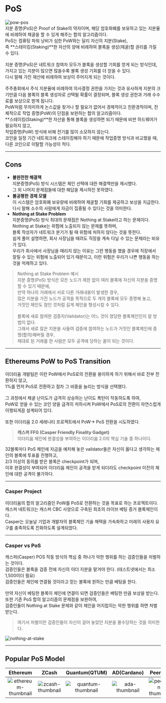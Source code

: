 # PoS
![pow-pos]()  
지분 증명(PoS)은 Proof of Stake의 약자이며, 해당 암호화폐를 보유하고 있는 지분율에 비례하여 채굴을 할 수 있게 해주는 합의 알고리즘이다.  
PoS는 컴퓨팅 파워 낭비가 심한 PoW와는 달리 자신의 지분(Stake),  
즉 **스테이킹(Staking)**한 자산의 양에 비례하여 블록을 생성(채굴)할 권리를 가질 수 있다.  
<br>
지분 증명(PoS)은 네트워크 참여자 모두가 블록을 생성할 기회를 얻게 되는 방식인데,  
가지고 있는 지분이 많으면 많을수록 블록 생성 기회를 더 얻을 수 있다.  
다시 말해 가진 재산에 비례하여 보상이 주어지게 되는 것이다.  
<br>
주주총회에서 주식 지분율에 비례하여 의사결정 권한을 가지는 것과 유사하게 지분의 크기만큼 다음 블록의 블록 생성자로 선택될 확률이 결정되며, 블록 생성 권한과 거래 수수료를 보상으로 받게 됩니다.
<br>
PoW처럼 무의미하게 논스값을 찾거나 할 필요가 없어서 경제적이고 친환경적이며, 전체적으로 작업 증명(PoW)의 단점을 보완하는 합의 알고리즘이다.  
**스테이킹(Staking)**한 자산을 통해 블록을 생성하면 되기 때문에 비싼 하드웨어가 필요하지 않고,  
작업증명(PoW) 방식에 비해 전기를 많이 소모하지 않는다.  
코인을 일정 기간 네트워크에 스테이킹해야 하기 때문에 작업증명 방식과 비교했을 때, 다른 코인으로 이탈할 가능성이 적다.  

---

## Cons
- **불완전한 해결책**  
지분증명(PoS) 방식 시스템은 체인 선택에 대한 해결책만을 제시했다.  
그 외 나머지 문제점들에 대한 해답을 제시하진 못하였다.  
- **불공평한 경제 모델**  
이 시스템은 암호화폐 보유량에 비례하여 채굴할 기회를 제공하고 보상을 지급한다.  
다시 말해 소수의 사람에게 자금이 집중될 수 있다는 것을 의미한다.  
- **Nothing at Stake Problem**  
지분증명(PoS) 방식 최대의 문제점은 Nothing at Stake라고 하는 문제이다.  
Nothing at Stake는 위험에 노출되지 않는 문제를 뜻하며,  
블록 작성자가 네트워크 분기가 될 때 위험에 처하지 않다는 것을 뜻한다.  
쉽게 풀어 설명하면, 회사 사장님을 때려도 직장을 계속 다닐 수 있는 문제라는 비유가 있다.  
우리가 회사에서 사장님을 때리지 않는 이유는 그런 행동을 했을 경우에 직장에서 잘릴 수 있는 위험에 노출되어 있기 때문이고, 이런 위험은 우리가 나쁜 행동을 하는 것을 억제하고 있다.  

> Nothing at Stake Problem 예시  
> 지분 증명(PoS) 방식은 모든 노드가 제한 없이 여러 블록에 자신의 지분을 증명할 수 있기 때문에,  
> 만약 하나의 거래에서 서로 다른 거래내용이 발생한 경우,  
> 많은 지분을 가진 노드가 공격을 목적으로 두 개의 블록에 모두 증명해 놓고,  
> 거짓인 체인도 참인 것처럼 길게 체인을 형성시킬 수 있다.  
> <br>
> 블록에 새로 참여한 검증자(Validator)는 어느 것이 정당한 블록체인인지 알 방법이 없다.  
> 그래서 새로 많은 지분을 사들여 검증에 참여하는 노드가 거짓인 블록체인에 증명(합의)해버릴 경우,  
> 제대로 된 거래를 한 사람은 모두 공격에 당하는 꼴이 되는 것이다.  

---

## Ethereums PoW to PoS Transition
이더리움 개발팀은 이런 PoW에서 PoS로의 전환을 용이하게 하기 위해서 바로 전부 전환하지 않고,  
1%를 먼저 PoS로 전환하고 점차 그 비중을 늘리는 방식을 선택했다.  
<br>
그 과정에서 채굴 난이도가 급격히 상승하는 난이도 폭탄이 작동하도록 하여,  
PoW로 얻을 수 있는 코인 양을 급격히 저하시켜 PoW에서 PoS로의 전환이 자연스럽게 이행되게끔 설계되어 있다.  
<br>
또한 이더리움 2.0 세레니티 프로젝트에서 PoW→ PoS 전환을 시도하였다.  
> **캐스퍼 FFG (Casper Friendly Finality Gadget)**  
> 이더리움 체인에 완결성을 부여하는 이더리움 2.0의 핵심 기술 중 하나이다.  

32블록마다 PoS 체인에 자금을 예치해 놓은 validator들은 자신이 옳다고 생각하는 체인의 블록에 투표를 진행하고,  
2/3 이상의 동의를 받은 블록은 checkpoint가 되며,  
이후 완결성이 부여되어 이더리움 체인이 공격을 받게 되더라도 checkpoint 이전의 체인에 대한 공격이 불가하다.  

---

### Casper Project
이더리움의 합의 알고리즘인 PoW를 PoS로 전환하는 것을 목표로 하는 프로젝트이다.  
캐스퍼 네트워크는 캐스퍼 CBC 사양으로 구축된 최초의 라이브 베팅 증거 블록체인이다.  
Casper는 오늘날 기업과 개발자의 블록체인 기술 채택을 가속화하고 미래의 사용자 요구를 충족하도록 진화하도록 설계되었다.  

---

### Casper vs PoS
캐스퍼(Casper) POS 작동 방식의 핵심 중 하나가 악한 행위를 하는 검증인들을 처벌하는 것이다.  
검증인들은 블록을 검증 전에 자신의 이더 지분을 맡겨야 한다. (테스트넷에서는 최소 1,500이더 필요)  
검증인들은 체인에 연결될 것이라고 믿는 블록에 원하는 만큼 베팅을 한다.  
<br>
만약 자신이 베팅한 블록이 체인에 연결이 되면 검증인들은 베팅한 만큼 보상을 받는다.  
또한 기존 PoS 합의 알고리즘의 문제점을 보완하여,  
검증인들이 Nothing at Stake 문제와 같이 체인을 어지럽히는 악한 행위를 하면 처벌받는다.  
> 여기서 처벌이란 검증인들이 자신이 걸어 놓았던 지분을 몰수당하는 것을 의미한다.  

![nothing-at-stake]()  

---

## Popular PoS Model  

|Ethereum|ZCash|Quantum(QTUM)|AD(Cardano)|Peercoin|Cosmos|
|:---:|:---:|:---:|:---:|:---:|:---:|
|![ethereum-thumbnail]()|![zcash-thumbnail]()|![quantum-thumbnail]()|![ada-thumbnail]()|![peercoin-thumbnail]()|![cosmos-thumbnail]()|